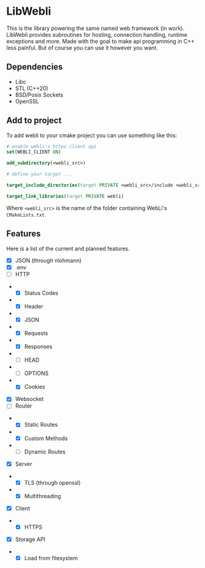 # LibWebli

This is the library powering the same named web framework (in work). LibWebli provides subroutines for hosting, connection handling, runtime exceptions and more. Made with the goal to make api programming in C++ less painful. But of course you can use it however you want.

## Dependencies

- Libc
- STL (C++20)
- BSD/Posix Sockets
- OpenSSL

## Add to project

To add webli to your cmake project you can use something like this:

```cmake
# enable webli's https client api
set(WEBLI_CLIENT ON)

add_subdirectory(<webli_src>)

# define your target ...

target_include_directories(target PRIVATE <webli_src>/include <webli_src>/dep/json)

target_link_libraries(target PRIVATE webli)
```

Where `<webli_src>` is the name of the folder containing WebLi's `CMakeLists.txt`.

## Features

Here is a list of the current and planned features.

- [x] JSON (through nlohmann)
- [x] .env
- [ ] HTTP
- - [x] Status Codes
- - [x] Header
- - [x] JSON
- - [x] Requests
- - [x] Responses
- - [ ] HEAD
- - [ ] OPTIONS
- - [x] Cookies
- [x] Websocket
- [ ] Router
- - [x] Static Routes
- - [x] Custom Methods
- - [ ] Dynamic Routes
- [x] Server
- - [x] TLS (through openssl)
- - [x] Multithreading
- [x] Client
- - [x] HTTPS
- [x] Storage API
- - [x] Load from filesystem
